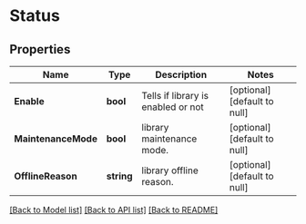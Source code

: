 # Status

## Properties
Name | Type | Description | Notes
------------ | ------------- | ------------- | -------------
**Enable** | **bool** | Tells if library is enabled or not | [optional] [default to null]
**MaintenanceMode** | **bool** | library maintenance mode. | [optional] [default to null]
**OfflineReason** | **string** | library offline reason. | [optional] [default to null]

[[Back to Model list]](../README.md#documentation-for-models) [[Back to API list]](../README.md#documentation-for-api-endpoints) [[Back to README]](../README.md)

